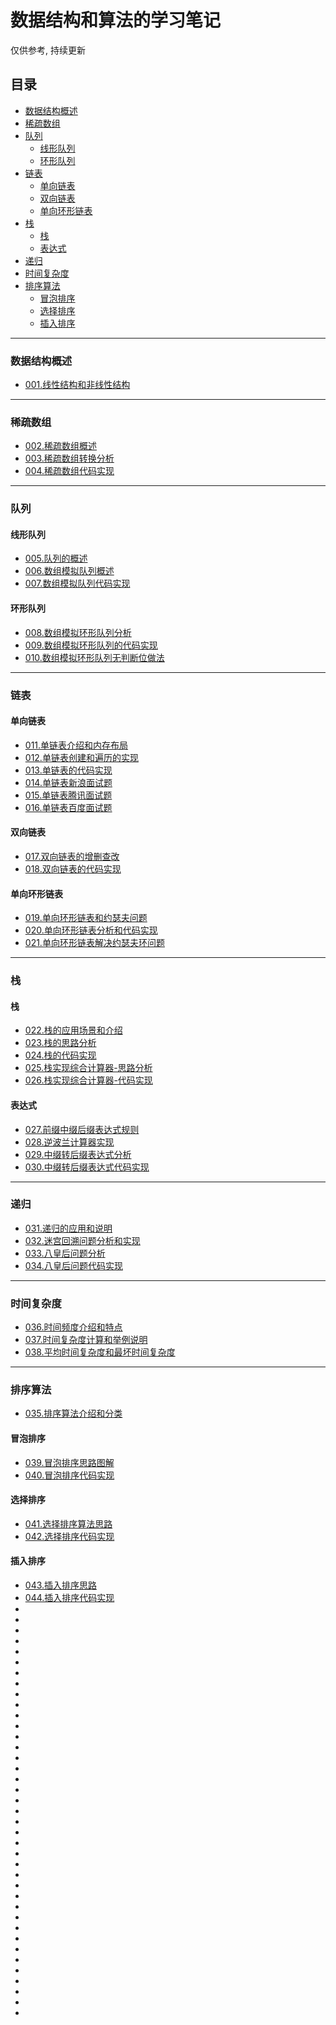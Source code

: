 <h1>数据结构和算法的学习笔记 </h1>
仅供参考, 持续更新  


<h2>目录</h2>
<!-- TOC -->

- [数据结构概述](#数据结构概述)
- [稀疏数组](#稀疏数组)
- [队列](#队列)
    - [线形队列](#线形队列)
    - [环形队列](#环形队列)
- [链表](#链表)
    - [单向链表](#单向链表)
    - [双向链表](#双向链表)
    - [单向环形链表](#单向环形链表)
- [栈](#栈)
    - [栈](#栈)
    - [表达式](#表达式)
- [递归](#递归)
- [时间复杂度](#时间复杂度)
- [排序算法](#排序算法)
    - [冒泡排序](#冒泡排序)
    - [选择排序](#选择排序)
    - [插入排序](#插入排序)

<!-- /TOC -->



****
### 数据结构概述
- <a href="01.algorithm_notes\001.线性结构和非线性结构.md">001.线性结构和非线性结构</a>

****
### 稀疏数组
- <a href="01.algorithm_notes\002.稀疏数组概述.md">002.稀疏数组概述</a>
- <a href="01.algorithm_notes\003.稀疏数组转换分析.md">003.稀疏数组转换分析</a>
- <a href="01.algorithm_notes\004.稀疏数组代码实现.md">004.稀疏数组代码实现</a>

****
### 队列

#### 线形队列
- <a href="01.algorithm_notes\005.队列的概述.md">005.队列的概述</a>
- <a href="01.algorithm_notes\006.数组模拟队列概述.md">006.数组模拟队列概述</a>
- <a href="01.algorithm_notes\007.数组模拟队列代码实现.md">007.数组模拟队列代码实现</a>

#### 环形队列
- <a href="01.algorithm_notes\008.数组模拟环形队列分析.md">008.数组模拟环形队列分析</a>
- <a href="01.algorithm_notes\009.数组模拟环形队列的代码实现.md">009.数组模拟环形队列的代码实现</a>
- <a href="01.algorithm_notes\010.数组模拟环形队列无判断位做法.md">010.数组模拟环形队列无判断位做法</a>

****
### 链表

#### 单向链表
- <a href="01.algorithm_notes\011.单链表介绍和内存布局.md">011.单链表介绍和内存布局</a>
- <a href="01.algorithm_notes\012.单链表创建和遍历的实现.md">012.单链表创建和遍历的实现</a>
- <a href="01.algorithm_notes\013.单链表的代码实现.md">013.单链表的代码实现</a>
- <a href="01.algorithm_notes\014.单链表新浪面试题.md">014.单链表新浪面试题</a>
- <a href="01.algorithm_notes\015.单链表腾讯面试题.md">015.单链表腾讯面试题</a>
- <a href="01.algorithm_notes\016.单链表百度面试题.md">016.单链表百度面试题</a>

#### 双向链表
- <a href="01.algorithm_notes\017.双向链表的增删查改.md">017.双向链表的增删查改</a>
- <a href="01.algorithm_notes\018.双向链表的代码实现.md">018.双向链表的代码实现</a>

#### 单向环形链表
- <a href="01.algorithm_notes\019.单向环形链表和约瑟夫问题.md">019.单向环形链表和约瑟夫问题</a>
- <a href="01.algorithm_notes\020.单向环形链表分析和代码实现.md">020.单向环形链表分析和代码实现</a>
- <a href="01.algorithm_notes\021.单向环形链表解决约瑟夫环问题.md">021.单向环形链表解决约瑟夫环问题</a>

****
### 栈
#### 栈
- <a href="01.algorithm_notes\022.栈的应用场景和介绍.md">022.栈的应用场景和介绍</a>
- <a href="01.algorithm_notes\023.栈的思路分析.md">023.栈的思路分析</a>
- <a href="01.algorithm_notes\024.栈的代码实现.md">024.栈的代码实现</a>  
- <a href="01.algorithm_notes\025.栈实现综合计算器-思路分析.md">025.栈实现综合计算器-思路分析</a>
- <a href="01.algorithm_notes\026.栈实现综合计算器-代码实现.md">026.栈实现综合计算器-代码实现</a>

#### 表达式
- <a href="01.algorithm_notes\027.前缀中缀后缀表达式规则.md">027.前缀中缀后缀表达式规则</a>
- <a href="01.algorithm_notes\028.逆波兰计算器实现.md">028.逆波兰计算器实现</a>
- <a href="01.algorithm_notes\029.中缀转后缀表达式分析.md">029.中缀转后缀表达式分析</a>
- <a href="01.algorithm_notes\030.中缀转后缀表达式代码实现.md">030.中缀转后缀表达式代码实现</a>

****
### 递归
- <a href="01.algorithm_notes\031.递归的应用和说明.md">031.递归的应用和说明</a>
- <a href="01.algorithm_notes\032.迷宫回溯问题分析和实现.md">032.迷宫回溯问题分析和实现</a>  
- <a href="01.algorithm_notes\033.八皇后问题分析.md">033.八皇后问题分析</a>
- <a href="01.algorithm_notes\034.八皇后问题代码实现.md">034.八皇后问题代码实现</a>

****
### 时间复杂度
- <a href="01.algorithm_notes\036.时间频度介绍和特点.md">036.时间频度介绍和特点</a>
- <a href="01.algorithm_notes\037.时间复杂度计算和举例说明.md">037.时间复杂度计算和举例说明</a>
- <a href="01.algorithm_notes\038.平均时间复杂度和最坏时间复杂度.md">038.平均时间复杂度和最坏时间复杂度</a>

****
### 排序算法
- <a href="01.algorithm_notes\035.排序算法介绍和分类.md">035.排序算法介绍和分类</a>

#### 冒泡排序
- <a href="01.algorithm_notes\039.冒泡排序思路图解.md">039.冒泡排序思路图解</a>
- <a href="01.algorithm_notes\040.冒泡排序代码实现.md">040.冒泡排序代码实现</a>

#### 选择排序
- <a href="01.algorithm_notes\041.选择排序算法思路.md">041.选择排序算法思路</a>  
- <a href="01.algorithm_notes\042.选择排序代码实现.md">042.选择排序代码实现</a>

#### 插入排序
- <a href="01.algorithm_notes\043.插入排序思路.md">043.插入排序思路</a>
- <a href="01.algorithm_notes\044.插入排序代码实现.md">044.插入排序代码实现</a>
- <a href=""></a>
- <a href=""></a>
- <a href=""></a>
- <a href=""></a>
- <a href=""></a>  
- <a href=""></a>
- <a href=""></a>
- <a href=""></a>
- <a href=""></a>
- <a href=""></a>
- <a href=""></a>
- <a href=""></a>
- <a href=""></a>
- <a href=""></a>
- <a href=""></a>
- <a href=""></a>
- <a href=""></a>
- <a href=""></a>  
- <a href=""></a>
- <a href=""></a>
- <a href=""></a>
- <a href=""></a>
- <a href=""></a>
- <a href=""></a>
- <a href=""></a>
- <a href=""></a>
- <a href=""></a>
- <a href=""></a>
- <a href=""></a>
- <a href=""></a>
- <a href=""></a>  
- <a href=""></a>
- <a href=""></a>
- <a href=""></a>
- <a href=""></a>
- <a href=""></a>
- <a href=""></a>
- <a href=""></a>
- <a href=""></a>